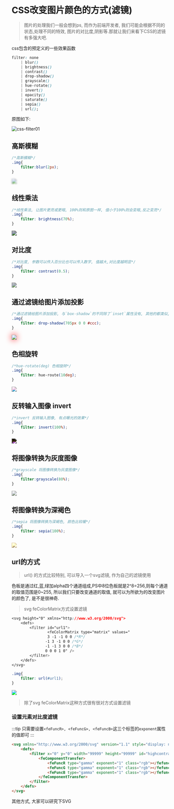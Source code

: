 # CSS改变图片颜色的方式(滤镜)

> 图片的处理我们一般会想到ps, 而作为前端开发者, 我们可能会根据不同的状态,处理不同的特效, 图片的对比度,阴影等.那就让我们来看下CSS的滤镜有多强大吧.

css包含的预定义的一些效果函数
```css
filter: none        
    | blur() 
    | brightness() 
    | contrast() 
    | drop-shadow() 
    | grayscale() 
    | hue-rotate() 
    | invert() 
    | opacity() 
    | saturate() 
    | sepia() 
    | url();
```

原图如下:

![css-filter01](http://image.liyajie.cn/blog/css-filter01.jpg)
<style>
.img1{
    filter: blur(2px);
}
.img2{
    filter: brightness(70%);
}
.img3{
    filter: contrast(0.5);
}
.img4{
    filter: drop-shadow(0 0 10px #f00);
}
.img5{
    filter: hue-rotate(90deg);
}
.img6{
    filter: invert(100%);
}
.img7{
    filter:grayscale(80%);
}
.img8{
    filter: sepia(100%);
}
.img9{
    filter: url(#url1);
}
</style>

## 高斯模糊

```css
/*高斯模糊*/
.img{
    filter:blur(2px);
}
```
<img class="img1" src="http://image.liyajie.cn/blog/css-filter01.jpg" />

## 线性乘法

```css
/*线性乘法, 让图片更亮或更暗, 100%则和原图一样, 值小于100%则会变暗,反之变亮*/
.img{
    filter: brightness(70%);
}
```
<img class="img2" src="http://image.liyajie.cn/blog/css-filter01.jpg" />

## 对比度

```css
/*对比度, 参数可以传入百分比也可以传入数字, 值越大,对比度越明显*/
.img{
    filter: contrast(0.5);
}
```
<img class="img3" src="http://image.liyajie.cn/blog/css-filter01.jpg" />

## 通过滤镜给图片添加投影

```css
/*通过滤镜给图片添加投影, 与`box-shadow`的不同除了`inset`属性没有, 其他的都类似, 我们可以利用投影投影出不同颜色的图片, 透明图片的话会比较明显*/
.img{
    filter: drop-shadow(705px 0 0 #ccc);
}
```
<img class="img4" src="http://image.liyajie.cn/blog/css-filter01.jpg" />

## 色相旋转

```css
/*hue-rotate(deg) 色相旋转*/
.img{
    filter: hue-route(10deg);
}
```
<img class="img5" src="http://image.liyajie.cn/blog/css-filter01.jpg" />

## 反转输入图像 invert

```css
/*invert 反转输入图像, 有点曝光的效果*/
.img{
    filter: invert(100%);
}
```
<img class="img6" src="http://image.liyajie.cn/blog/css-filter01.jpg" />

## 将图像转换为灰度图像

```css
/*grayscale 将图像转换为灰度图像*/
.img{
    filter:grayscale(80%);
}
```
<img class="img7" src="http://image.liyajie.cn/blog/css-filter01.jpg" />

## 将图像转换为深褐色

```css
/*sepia 将图像转换为深褐色, 颜色比较暖*/
.img{
    filter: sepia(100%);
}
```

<img class="img8" src="http://image.liyajie.cn/blog/css-filter01.jpg" />

## url的方式

> url() 的方式比较特别, 可以导入一个svg滤镜, 作为自己的滤镜使用

色板是通过红,蓝,绿加alpha四个通道组成,PS中8位色板就是2^8=256,则每个通道的取值范围是0~255, 所以我们只要改变通道的取值, 就可以为所欲为的改变图片的颜色了, 是不是很神奇.

> svg feColorMatrix方式设置滤镜

```css
<svg height="0" xmlns="http://www.w3.org/2000/svg">
    <defs>
        <filter id="url1">
                <feColorMatrix type="matrix" values="
                3 -1 -1 0 0 /*R*/
               -1 3 -1 0 0 /*G*/
               -1 -1 3 0 0 /*B*/
               0 0 0 1 0" />
        </filter>
    </defs>
</svg>

.img{
    filter: url(#url1);
}
```
<div>
<svg height="0" xmlns="http://www.w3.org/2000/svg">
    <defs>
        <filter id="url1">
                <feColorMatrix type="matrix" values="
                3 -1 -1 0 0
               -1 3 -1 0 0
               -1 -1 3 0 0
               0 0 0 1 0" />
        </filter>
    </defs>
</svg>
</div>
<img class="img9" src="http://image.liyajie.cn/blog/css-filter01.jpg" />

> 除了svg feColorMatrix这种方式很有很对方式设置滤镜

### 设置元素对比度滤镜

:::tip
只需要设置`<feFuncR>, <feFuncG>, <feFuncB>`这三个标签的`exponent`属性的值即可
:::

```html
<svg xmlns="http://www.w3.org/2000/svg" version="1.1" style="display: none;">
    <defs>
        <filter x="0" y="0" width="99999" height="99999" id="highcontrast">
            <feComponentTransfer>
                <feFuncR type="gamma" exponent="1" class="rgb"></fefuncr>
                <feFuncG type="gamma" exponent="1" class="rgb"></fefuncg>
                <feFuncB type="gamma" exponent="1" class="rgb"></fefuncb>
            </feComponentTransfer>
        </filter>
    </defs>
</svg>
```

其他方式, 大家可以研究下SVG

